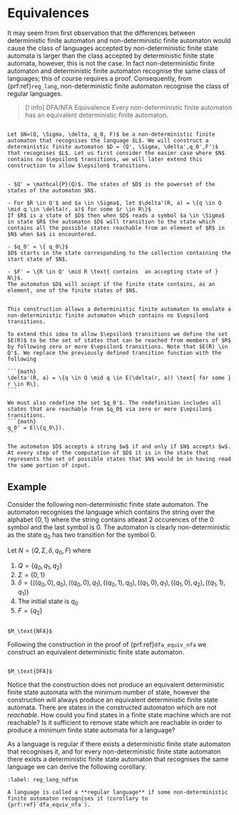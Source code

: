 # Equivalences

It may seem from first observation that the differences between deterministic finite automaton and non-deterministic finite automaton would cause  the class of languages accepted by non-deterministic finite state automata is larger than the class accepted by deterministic finite state automata, however, this is not the case. In fact non-deterministic finite automaton and deterministic finite automaton recognise the same class of languages; this of course requires a proof. Consequently, from {prf:ref}`reg_lang`, non-deterministic finite automaton recognise the class of regular languages.

> [! info] DFA/NFA Equivalence
Every non-deterministic finite automaton has an equivalent deterministic finite automaton.

````{prf:proof}

Let $N=(Q, \Sigma, \delta, q_0, F)$ be a non-deterministic finite automaton that recognises the language $L$. We will construct a deterministic finite automaton $D = (Q', \Sigma, \delta',q_0',F')$ that recognises $L$. Let us first consider the easier case where $N$ contains no $\epsilon$ transitions, we will later extend this construction to allow $\epsilon$ transitions.


- $Q' = \mathcal{P}(Q)$. The states of $D$ is the powerset of the states of the automaton $N$.

- For $R \in Q'$ and $a \in \Sigma$, let $\delta'(R, a) = \{q \in Q \mid q \in \delta(r, a)$ for some $r \in R\}$
If $R$ is a state of $D$ then when $D$ reads a symbol $a \in \Sigma$ in state $R$ the automaton $D$ will transition to the state which contains all the possible states reachable from an element of $R$ in $N$ when $a$ is encountered.

- $q_0' = \{ q_0\}$
$D$ starts in the state corresponding to the collection containing the start state of $N$.

- $F' = \{R \in Q' \mid R \text{ contains  an accepting state of } N\}$.
The automaton $D$ will accept if the finite state contains, as an element, one of the finite states of $N$.


This construction allows a deterministic finite automaton to emulate a non-deterministic finite automaton which contains no $\epsilon$ transitions.

To extend this idea to allow $\epsilon$ transitions we define the set $E(R)$ to be the set of states that can be reached from members of $R$ by following zero or more $\epsilon$ transitions. Note that $E(R) \in Q'$. We replace the previously defined transition function with the following

```{math}
\delta'(R, a) = \{q \in Q \mid q \in E(\delta(r, a)) \text{ for some } r \in R\}.
```

We must also redefine the set $q_0'$. The redefinition includes all states that are reachable from $q_0$ via zero or more $\epsilon$ transitions.
```{math}
q_0' = E(\{q_0\}).
```

The automaton $D$ accepts a string $w$ if and only if $N$ accepts $w$. At every step of the computation of $D$ it is in the state that represents the set of possible states that $N$ would be in having read the same portion of input.
````

## Example

Consider the following non-deterministic finite state automaton. The automaton recognises the language which contains the string over the alphabet $\{0,1\}$ where the string contains atleast 2 occurences of the $0$ symbol and the last symbol is $0$. The automaton is clearly non-deterministic as the state $q_0$ has two transition for the symbol $0$.

Let $N=(Q, \Sigma, \delta, q_0, F)$ where 

1. $Q = \{q_0, q_1, q_2\}$
2. $\Sigma = \{0,1\}$
3. $\delta = \{((q_0,0),q_0),((q_0,0),q_1),((q_0,1),q_0),((q_1,0),q_1),((q_1,0),q_2),((q_1,1),q_1)\}$
4. The initial state is $q_0$
5. $F = \{q_2\}$

```{figure} ../../../images/nfa_to_dfa.png

$M_\text{NFA}$
```

Following the construction in the proof of {prf:ref}`dfa_equiv_nfa` we construct an equivalent deterministic finite state automaton.  


```{figure} ../../../images/nfa_to_dfa_DFA.png

$M_\text{DFA}$
```

Notice that the construction does not produce an equivalent deterministic finite state automata with the minimum number of state, however the construction will always produce an equivalent deterministic finite state automata. There are states in the constructed automaton which are not _reachable_. How could you find states in a finite state machine which are not reachable? Is it sufficient to remove state which are reachable in order to produce a minimum finite state automata for a language? 

As a language is regular if there exists a deterministic finite state automaton that recognises it, and for every non-deterministic finite state automaton there exists a deterministic finite state automaton that recognises the same language we can derive the following corollary.

```{prf:corollary} 
:label: reg_lang_ndfsm

A language is called a **regular language** if some non-deterministic finite automaton recognises it (corollary to {prf:ref}`dfa_equiv_nfa`).
```